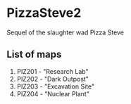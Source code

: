 # PizzaSteve2

Sequel of the slaughter wad Pizza Steve

## List of maps

1. PIZ201 - "Research Lab"
2. PIZ202 - "Dark Outpost"
3. PIZ203 - "Excavation Site"
4. PIZ204 - "Nuclear Plant"
